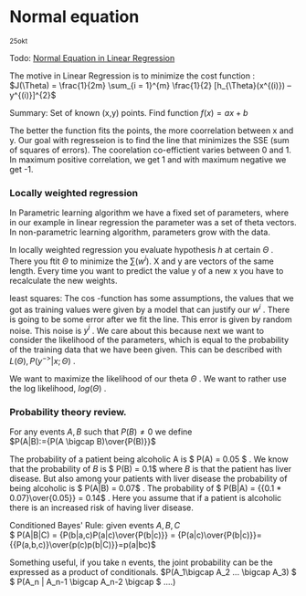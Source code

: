 # Normal equation
<sub>25okt</sub>

Todo: [Normal Equation in Linear Regression](https://www.geeksforgeeks.org/ml-normal-equation-in-linear-regression/#:~:text=Normal%20Equation%20is%20an%20analytical,a%20dataset%20with%20small%20features.)

The motive in Linear Regression is to minimize the cost function : <br> 
$J(\Theta) = \frac{1}{2m} \sum_{i = 1}^{m} \frac{1}{2} [h_{\Theta}(x^{(i)}) – y^{(i)}]^{2}$

Summary: Set of known (x,y) points. Find function $f(x)=ax+b$

The better the function fits the points, the more coorrelation between x and y. Our goal with regresseion is to find the line that minimizes the SSE (sum of squares of errors). The coorelation co-effictient varies between 0 and 1. In maximum positive correlation, we get 1 and with maximum negative we get -1. 

### Locally weighted regression
In Parametric learning algorithm we have a fixed set of parameters, where in our example in linear regression the parameter was a set of theta vectors. In non-parametric learning algorithm, parameters grow with the data.

In locally weighted regression you evaluate hypothesis $h$ at certain $Θ$ . There you ftit $Θ$ to minimize the $\sum(w^i)$. X and y are vectors of the same length. Every time you want to predict the value y of a new x you have to recalculate the new weights.

least squares: The cos -function has some assumptions, the values that we got as training values were given by a model that can justify our $w^i$ . There is going to be some error after we fit the line. This error is given by random noise. This noise is $y^i$ . We care about this because next we want to consider the likelihood of the parameters, which is equal to the probability of the training data that we have been given. This can be described with $L(Θ), P(y^{->}|x;Θ)$ .

We want to maximize the likelihood of our theta $Θ$ . We want to rather use the log likelihood, $log(Θ)$ . 


### Probability theory review.

For any events $A, B$ such that $P(B)≠0$ we define  <br>
$P(A|B):={P(A \bigcap B)\over{P(B)}}$

The probability of a patient being alcoholic A is $ P(A) = 0.05 $ . We know that the probability of $B$ is $ P(B) = 0.1$  where $B$ is that the patient has liver disease. But also among your patients with liver disease the probability of being alcoholic is $ P(A|B) = 0.07$ . The probability of $ P(B|A) = {{0.1 * 0.07}\over{0.05}} = 0.14$ . Here you assume that if a patient is alcoholic there is an increased risk of having liver disease.

Conditioned Bayes' Rule: given events $A,B,C$ <br>
$ P(A|B|C) = {P(b|a,c)P(a|c)\over{P(b|c)}} = {P(a|c)\over{P(b|c)}}={{P(a,b,c)}\over{p(c)p(b|C)}}=p(a|bc)$

Something useful, if you take n events, the joint probability can be the expressed as a product of conditionals.
$P(A_1\bigcap A_2 ... \bigcap A_3) $ <br>
$ P(A_n | A_n-1 \bigcap A_n-2 \bigcap $ ....)

